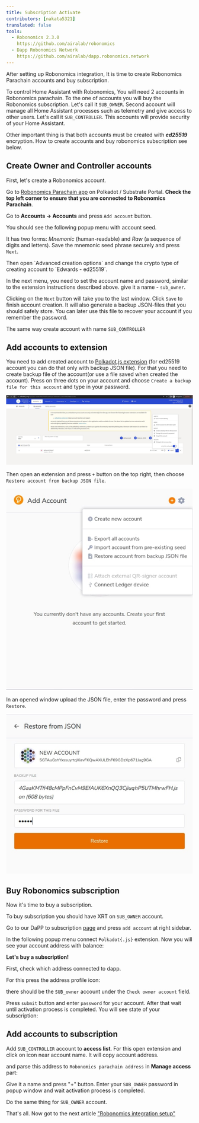 ```yaml
---
title: Subscription Activate
contributors: [nakata5321]
translated: false
tools:   
  - Robonomics 2.3.0
    https://github.com/airalab/robonomics
  - Dapp Robonomics Network 
    https://github.com/airalab/dapp.robonomics.network
---
```


After setting up Robonomics integration, It is time to create Robonomics Parachain accounts and buy subscription. 

To control Home Assistant with Robonomics, You will need 2 accounts in Robonomics parachain. 
To the one of accounts you will buy the Robonomics subscription. Let's call it `SUB_OWNER`. 
Second account  will manage all Home Assistant processes such as telemetry and give access to other users. 
Let's call it `SUB_CONTROLLER`. This accounts will provide security of your Home Assistant.

Other important thing is that both accounts must be created with ***ed25519*** encryption. How to create accounts and buy robonomics subscription see below. 

## Create Owner and Controller accounts

First, let's create a Robonomics account.

Go to [Robonomics Parachain app](https://polkadot.js.org/apps/?rpc=wss%3A%2F%2Fkusama.rpc.robonomics.network%2F#/) on Polkadot / Substrate Portal. **Check the top left corner to ensure that you are connected to Robonomics Parachain**.  

Go to **Accounts -> Accounts** and press `Add account` button. 

<robo-wiki-picture src="home-assistant/add-account.jpg" />

You should see the following popup menu with account seed. 

<robo-wiki-picture src="home-assistant/mnemonic.jpg" />

It has two forms: *Mnemonic* (human-readable) and *Raw* (a sequence of digits and letters). Save the mnemonic seed phrase securely and press `Next`.

<robo-wiki-note type="warning">
Then open `Advanced creation options` and change the crypto type of creating account to `Edwards - ed25519`.
</robo-wiki-note>

<robo-wiki-picture src="home-assistant/edw.jpg" />

In the next menu, you need to set the account name and password, similar to the extension instructions described above. give it a name - `sub_owner`.

<robo-wiki-picture src="home-assistant/name.jpg" />

Clicking on the `Next` button will take you to the last window. Click `Save` to finish account creation. It will also generate a backup JSON-files that you should safely store. You can later use this file to recover your account if you remember the password.

<robo-wiki-picture src="home-assistant/done.jpg" />

<robo-wiki-note type="note">The same way create account with name `SUB_CONTROLLER` </robo-wiki-note>

## Add accounts to extension

You need to add created account to [Polkadot.js extension](https://polkadot.js.org/extension/) (for ed25519 account you can do that only with backup JSON file). 
For that you need to create backup file of the account(or use a file saved when created the account). Press on three dots on your account and choose `Create a backup file for this account` and type in your password.

![Backup file](../images/creating-an-account/backup-file.jpg)

Then open an extension and press `+` button on the top right, then choose `Restore account from backup JSON file`.

![Restore backup in extension](../images/creating-an-account/extention-add-backup.jpg)

In an opened window upload the JSON file, enter the password and press `Restore`.

![Restore backup in extension 2](../images/creating-an-account/file-backup.jpg)

## Buy Robonomics subscription 

Now it's time to buy a subscription. 

<robo-wiki-note type="okay"> To buy subscription you should have XRT on `SUB_OWNER` account. </robo-wiki-note>

Go to our DaPP to subscription [page](https://dapp.robonomics.network/#/subscription) and press `add account` at right sidebar.

<robo-wiki-picture src="home-assistant/dapp.jpg" />

In the following popup menu connect `Polkadot{.js}` extension. Now you will see your account address with balance:

<robo-wiki-picture src="home-assistant/connect.jpg" />

**Let's buy a subscription!** 

<robo-wiki-note type="warning">First, check which address connected to dapp.</robo-wiki-note>

For this press the address profile icon:

<robo-wiki-picture src="home-assistant/check.jpg" />

there should be the `SUB_owner` account under the `Check owner account` field.

Press `submit` button and enter `password` for your account. After that wait until activation process is completed.
You will see state of your subscription:

<robo-wiki-picture src="home-assistant/subscription.jpg" />

## Add accounts to subscription

Add `SUB_CONTROLLER` account to **access list**. For this open extension and click on icon near account name. It will copy account address.

<robo-wiki-picture src="home-assistant/sub-admin.jpg" />

and parse this address to `Robonomics parachain address` in **Manage access** part:

<robo-wiki-picture src="home-assistant/access.jpg" />

Give it a name and press "+" button. Enter your `SUB_OWNER` password in popup window and wait activation process is completed. 

<robo-wiki-note type="okay">Do the same thing for `SUB_OWNER` account.</robo-wiki-note>

That's all. Now got to the next article ["Robonomics integration setup"](/docs/robonomics-integration-setup/)